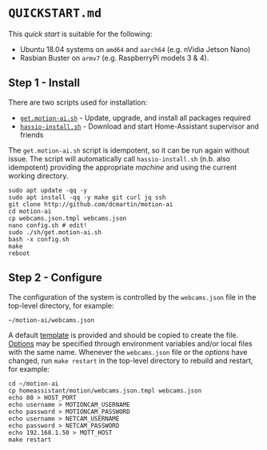 # `QUICKSTART.md`
This _quick start_ is suitable for the following:

+ Ubuntu 18.04 systems on `amd64` and `aarch64` (e.g. nVidia Jetson Nano)
+ Rasbian Buster on `armv7` (e.g. RaspberryPi models 3 & 4).

## Step 1 - Install
There are two scripts used for installation:

+ [`get.motion-ai.sh`](https://raw.githubusercontent.com/dcmartin/motion-ai/master/sh/get.hassio.sh) - Update, upgrade, and install all packages required
+ [`hassio-install.sh`](https://raw.githubusercontent.com/dcmartin/motion-ai/master/sh/hassio-install.sh) - Download and start Home-Assistant supervisor and friends

The `get.motion-ai.sh` script is idempotent, so it can be run again without issue.  The script will automatically call `hassio-install.sh` (n.b. also idempotent) providing the appropriate _machine_ and using the current working directory.

```
sudo apt update -qq -y
sudo apt install -qq -y make git curl jq ssh
git clone http://github.com/dcmartin/motion-ai
cd motion-ai
cp webcams.json.tmpl webcams.json
nano config.sh # edit!
sudo ./sh/get.motion-ai.sh
bash -x config.sh
make
reboot
```

## Step 2 - Configure
The configuration of the system is controlled by the `webcams.json` file in the top-level directory, for example:

```
~/motion-ai/webcams.json
```

A default [template](https://raw.githubusercontent.com/dcmartin/motion-ai/master/webcams.json.tmpl) is provided and should be copied to create the file.
[Options](OPTIONS.md) may be specified through environment variables and/or local files with the same name. Whenever the `webcams.json` file or the _options_ have changed, run `make restart` in the top-level directory to rebuild and restart, for example:

```
cd ~/motion-ai
cp homeassistant/motion/webcams.json.tmpl webcams.json
echo 80 > HOST_PORT
echo username > MOTIONCAM_USERNAME
echo password > MOTIONCAM_PASSWORD
echo username > NETCAM_USERNAME
echo password > NETCAM_PASSWORD
echo 192.168.1.50 > MQTT_HOST
make restart
```

